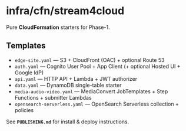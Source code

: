 # infra/cfn/stream4cloud

Pure **CloudFormation** starters for Phase-1.

## Templates

- `edge-site.yaml` — S3 + CloudFront (OAC) + optional Route 53
- `auth.yaml` — Cognito User Pool + App Client (+ optional Hosted UI + Google IdP)
- `api.yaml` — HTTP API + Lambda + JWT authorizer
- `data.yaml` — DynamoDB single-table starter
- `media-audio-video.yaml` — MediaConvert JobTemplates + Step Functions + submitter Lambdas
- `opensearch-serverless.yaml` — OpenSearch Serverless collection + policies

See **`PUBLISHING.md`** for install & deploy instructions.
